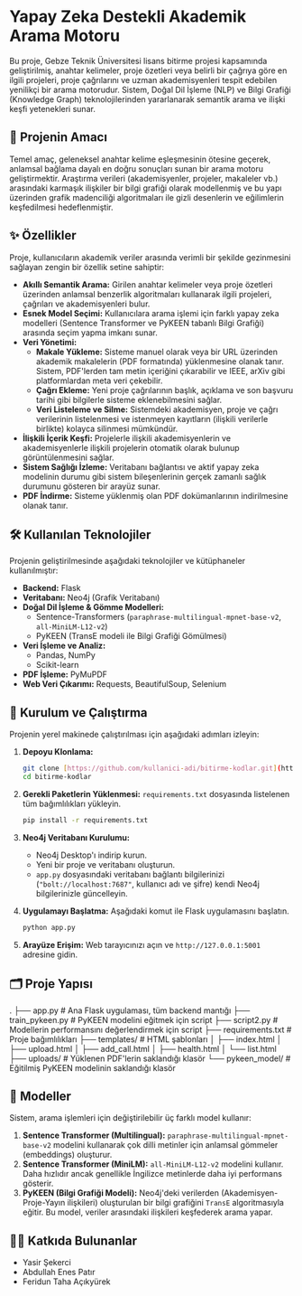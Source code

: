 # Yapay Zeka Destekli Akademik Arama Motoru

Bu proje, Gebze Teknik Üniversitesi lisans bitirme projesi kapsamında geliştirilmiş, anahtar kelimeler, proje özetleri veya belirli bir çağrıya göre en ilgili projeleri, proje çağrılarını ve uzman akademisyenleri tespit edebilen yenilikçi bir arama motorudur. Sistem, Doğal Dil İşleme (NLP) ve Bilgi Grafiği (Knowledge Graph) teknolojilerinden yararlanarak semantik arama ve ilişki keşfi yetenekleri sunar.

## 🎯 Projenin Amacı

Temel amaç, geleneksel anahtar kelime eşleşmesinin ötesine geçerek, anlamsal bağlama dayalı en doğru sonuçları sunan bir arama motoru geliştirmektir. Araştırma verileri (akademisyenler, projeler, makaleler vb.) arasındaki karmaşık ilişkiler bir bilgi grafiği olarak modellenmiş ve bu yapı üzerinden grafik madenciliği algoritmaları ile gizli desenlerin ve eğilimlerin keşfedilmesi hedeflenmiştir.

## ✨ Özellikler

Proje, kullanıcıların akademik veriler arasında verimli bir şekilde gezinmesini sağlayan zengin bir özellik setine sahiptir:

* **Akıllı Semantik Arama:** Girilen anahtar kelimeler veya proje özetleri üzerinden anlamsal benzerlik algoritmaları kullanarak ilgili projeleri, çağrıları ve akademisyenleri bulur.
* **Esnek Model Seçimi:** Kullanıcılara arama işlemi için farklı yapay zeka modelleri (Sentence Transformer ve PyKEEN tabanlı Bilgi Grafiği) arasında seçim yapma imkanı sunar.
* **Veri Yönetimi:**
    * **Makale Yükleme:** Sisteme manuel olarak veya bir URL üzerinden akademik makalelerin (PDF formatında) yüklenmesine olanak tanır. Sistem, PDF'lerden tam metin içeriğini çıkarabilir ve IEEE, arXiv gibi platformlardan meta veri çekebilir.
    * **Çağrı Ekleme:** Yeni proje çağrılarının başlık, açıklama ve son başvuru tarihi gibi bilgilerle sisteme eklenebilmesini sağlar.
    * **Veri Listeleme ve Silme:** Sistemdeki akademisyen, proje ve çağrı verilerinin listelenmesi ve istenmeyen kayıtların (ilişkili verilerle birlikte) kolayca silinmesi mümkündür.
* **İlişkili İçerik Keşfi:** Projelerle ilişkili akademisyenlerin ve akademisyenlerle ilişkili projelerin otomatik olarak bulunup görüntülenmesini sağlar.
* **Sistem Sağlığı İzleme:** Veritabanı bağlantısı ve aktif yapay zeka modelinin durumu gibi sistem bileşenlerinin gerçek zamanlı sağlık durumunu gösteren bir arayüz sunar.
* **PDF İndirme:** Sisteme yüklenmiş olan PDF dokümanlarının indirilmesine olanak tanır.

## 🛠️ Kullanılan Teknolojiler

Projenin geliştirilmesinde aşağıdaki teknolojiler ve kütüphaneler kullanılmıştır:

* **Backend:** Flask
* **Veritabanı:** Neo4j (Grafik Veritabanı)
* **Doğal Dil İşleme & Gömme Modelleri:**
    * Sentence-Transformers (`paraphrase-multilingual-mpnet-base-v2`, `all-MiniLM-L12-v2`)
    * PyKEEN (TransE modeli ile Bilgi Grafiği Gömülmesi)
* **Veri İşleme ve Analiz:**
    * Pandas, NumPy
    * Scikit-learn
* **PDF İşleme:** PyMuPDF
* **Web Veri Çıkarımı:** Requests, BeautifulSoup, Selenium

## 🚀 Kurulum ve Çalıştırma

Projenin yerel makinede çalıştırılması için aşağıdaki adımları izleyin:

1.  **Depoyu Klonlama:**
    ```bash
    git clone [https://github.com/kullanici-adi/bitirme-kodlar.git](https://github.com/kullanici-adi/bitirme-kodlar.git)
    cd bitirme-kodlar
    ```

2.  **Gerekli Paketlerin Yüklenmesi:**
    `requirements.txt` dosyasında listelenen tüm bağımlılıkları yükleyin.
    ```bash
    pip install -r requirements.txt
    ```

3.  **Neo4j Veritabanı Kurulumu:**
    * Neo4j Desktop'ı indirip kurun.
    * Yeni bir proje ve veritabanı oluşturun.
    * `app.py` dosyasındaki veritabanı bağlantı bilgilerinizi (`"bolt://localhost:7687"`, kullanıcı adı ve şifre) kendi Neo4j bilgilerinizle güncelleyin.

4.  **Uygulamayı Başlatma:**
    Aşağıdaki komut ile Flask uygulamasını başlatın.
    ```bash
    python app.py
    ```

5.  **Arayüze Erişim:**
    Web tarayıcınızı açın ve `http://127.0.0.1:5001` adresine gidin.

## 🗂️ Proje Yapısı


.
├── app.py                  # Ana Flask uygulaması, tüm backend mantığı
├── train_pykeen.py         # PyKEEN modelini eğitmek için script
├── script2.py              # Modellerin performansını değerlendirmek için script
├── requirements.txt        # Proje bağımlılıkları
├── templates/              # HTML şablonları
│   ├── index.html
│   ├── upload.html
│   ├── add_call.html
│   ├── health.html
│   └── list.html
├── uploads/                # Yüklenen PDF'lerin saklandığı klasör
└── pykeen_model/           # Eğitilmiş PyKEEN modelinin saklandığı klasör


## 🧠 Modeller

Sistem, arama işlemleri için değiştirilebilir üç farklı model kullanır:

1.  **Sentence Transformer (Multilingual):** `paraphrase-multilingual-mpnet-base-v2` modelini kullanarak çok dilli metinler için anlamsal gömmeler (embeddings) oluşturur.
2.  **Sentence Transformer (MiniLM):** `all-MiniLM-L12-v2` modelini kullanır. Daha hızlıdır ancak genellikle İngilizce metinlerde daha iyi performans gösterir.
3.  **PyKEEN (Bilgi Grafiği Modeli):** Neo4j'deki verilerden (Akademisyen-Proje-Yayın ilişkileri) oluşturulan bir bilgi grafiğini `TransE` algoritmasıyla eğitir. Bu model, veriler arasındaki ilişkileri keşfederek arama yapar.

## 🧑‍💻 Katkıda Bulunanlar

* Yasir Şekerci
* Abdullah Enes Patır
* Feridun Taha Açıkyürek
